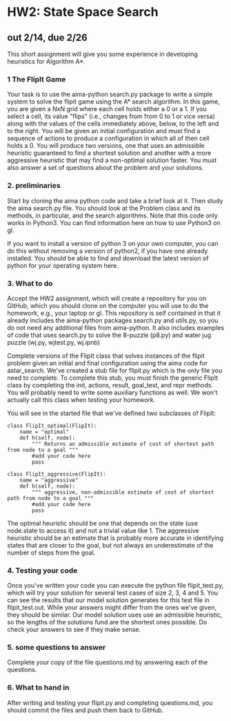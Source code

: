 
# HW2: State Space Search
## out 2/14, due 2/26 

This short assignment will give you some experience in developing heuristics for Algorithm A*.

### 1 The FlipIt Game

Your task is to use the aima-python search.py package to write a simple system to solve the flipit game using the A* search algorithm. In this game, you are given a NxN grid where each cell holds either a 0 or a 1. If you select a cell, its value "flips" (i.e., changes from from 0 to 1 or vice versa) along with the values of the cells immediately above, below, to the left and to the right. You will be given an initial configuration and must find a sequence of actions to produce a configuration in which all of then cell holds a 0. You will produce two versions, one that uses an admissible heuristic guaranteed to find a shortest solution and another with a more aggressive heuristic that may find a non-optimal solution faster. You must also answer a set of questions about the problem and your solutions.

### 2. preliminaries

Start by cloning the aima python code and take a brief look at it. Then study the aima search.py file. You should look at the Problem class and its methods, in particular, and the search algorithms. Note that this code only works in Python3. You can find information here on how to use Python3 on gl.

If you want to install a version of python 3 on your own computer, you can do this without removing a version of python2, if you have one already installed. You should be able to find and download the latest version of python for your operating system here.

### 3. What to do 

Accept the HW2 assignment, which will create a repository for you on GitHub, which you should clone on the computer you will use to do the homework, e.g., your laptop or gl. This repository is self contained in that it already includes the aima-python packages search.py and utils.py, so you do not need any additional files from aima-python. It also includes examples of code that uses search.py to solve the 8-puzzle (p8.py) and water jug puzzle (wj.py, wjtest.py, wj.ipnb)

Complete versions of the FlipIt class that solves instances of the flipit problem given an initial and final configuration using the aima code for astar_search. We've created a stub file for flipit.py which is the only file you need to complete. To complete this stub, you must finish the generic FlipIt class by completing the init, actions, result, goal_test, and repr methods. You will probably need to write some auxiliary functions as well. We won't actually call this class when testing your homework.

You will see in the started file that we've defined two subclasses of FlipIt:

    
    class FlipIt_optimal(FlipIt):
        name = "optimal"
        def h(self, node):
            """ Returns an admissible estimate of cost of shortest path from node to a goal """
            #add your code here
            pass
    
    class FlipIt_aggressive(FlipIt):
        name = "aggressive"
        def h(self, node):
            """ aggressive, non-admissible estimate of cost of shortest path from node to a goal """
            #add your code here
            pass
    
The optimal heuristic should be one that depends on the state (use node.state to access it) and not a trivial value like 1. The aggressive heuristic should be an estimate that is probably more accurate in identifying states that are closer to the goal, but not always an underestimate of the number of steps from the goal.

### 4. Testing your code

Once you've written your code you can execute the python file flipit_test.py, which will try your solution for several test cases of size 2, 3, 4 and 5. You can see the results that our model solution generates for this test file in flipit_test.out. While your answers might differ from the ones we've given, they should be similar. Our model solution uses use an admissible heuristic, so the lengths of the solutions fund are the shortest ones possible. Do check your answers to see if they make sense. 

### 5. some questions to answer

Complete your copy of the file questions.md by answering each of the questions.

### 6. What to hand in 

After writing and testing your flipit.py and completing questions.md, you should commit the files and push them back to GitHub.
